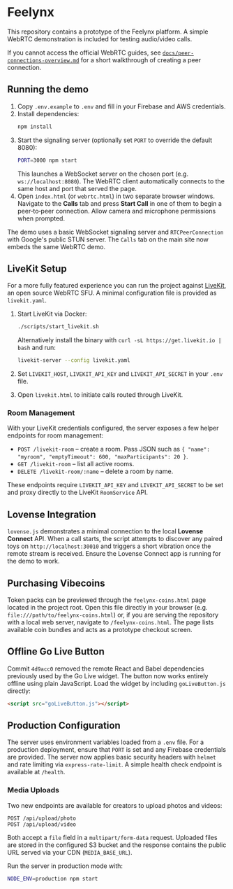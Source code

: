 # Feelynx

This repository contains a prototype of the Feelynx platform. A simple WebRTC demonstration is included for testing audio/video calls.

If you cannot access the official WebRTC guides, see [`docs/peer-connections-overview.md`](docs/peer-connections-overview.md) for a short walkthrough of creating a peer connection.

## Running the demo
1. Copy `.env.example` to `.env` and fill in your Firebase and AWS credentials.
2. Install dependencies:
   ```bash
   npm install
   ```
3. Start the signaling server (optionally set `PORT` to override the default 8080):
   ```bash
   PORT=3000 npm start
   ```
   This launches a WebSocket server on the chosen port (e.g. `ws://localhost:8080`).
   The WebRTC client automatically connects to the same host and port that served the page.
4. Open `index.html` (or `webrtc.html`) in two separate browser windows. Navigate to the **Calls** tab and press **Start Call** in one of them to begin a peer‑to‑peer connection. Allow camera and microphone permissions when prompted.

The demo uses a basic WebSocket signaling server and `RTCPeerConnection` with Google's public STUN server. The `Calls` tab on the main site now embeds the same WebRTC demo.

## LiveKit Setup

For a more fully featured experience you can run the project against [LiveKit](https://github.com/livekit/livekit), an open source WebRTC SFU. A minimal configuration file is provided as `livekit.yaml`.

1. Start LiveKit via Docker:

   ```bash
   ./scripts/start_livekit.sh
   ```

   Alternatively install the binary with `curl -sL https://get.livekit.io | bash` and run:

   ```bash
   livekit-server --config livekit.yaml
   ```

2. Set `LIVEKIT_HOST`, `LIVEKIT_API_KEY` and `LIVEKIT_API_SECRET` in your `.env` file.
3. Open `livekit.html` to initiate calls routed through LiveKit.

### Room Management

With your LiveKit credentials configured, the server exposes a few helper
endpoints for room management:

- `POST /livekit-room` – create a room. Pass JSON such as
  `{ "name": "myroom", "emptyTimeout": 600, "maxParticipants": 20 }`.
- `GET /livekit-room` – list all active rooms.
- `DELETE /livekit-room/:name` – delete a room by name.

These endpoints require `LIVEKIT_API_KEY` and `LIVEKIT_API_SECRET` to be set and
proxy directly to the LiveKit `RoomService` API.

## Lovense Integration

`lovense.js` demonstrates a minimal connection to the local **Lovense Connect** API. When a call starts, the script attempts to discover any paired toys on `http://localhost:30010` and triggers a short vibration once the remote stream is received. Ensure the Lovense Connect app is running for the demo to work.

## Purchasing Vibecoins

Token packs can be previewed through the `feelynx-coins.html` page located in
the project root. Open this file directly in your browser (e.g.
`file:///path/to/feelynx-coins.html`) or, if you are serving the repository with
a local web server, navigate to `/feelynx-coins.html`. The page lists available
coin bundles and acts as a prototype checkout screen.

## Offline Go Live Button

Commit `4d9acc0` removed the remote React and Babel dependencies previously used
by the Go Live widget. The button now works entirely offline using plain
JavaScript. Load the widget by including `goLiveButton.js` directly:

```html
<script src="goLiveButton.js"></script>
```

## Production Configuration

The server uses environment variables loaded from a `.env` file. For a
production deployment, ensure that `PORT` is set and any Firebase credentials
are provided. The server now applies basic security headers with `helmet` and
rate limiting via `express-rate-limit`. A simple health check endpoint is
available at `/health`.

### Media Uploads

Two new endpoints are available for creators to upload photos and videos:

```
POST /api/upload/photo
POST /api/upload/video
```

Both accept a `file` field in a `multipart/form-data` request. Uploaded files
are stored in the configured S3 bucket and the response contains the public URL
served via your CDN (`MEDIA_BASE_URL`).

Run the server in production mode with:

```bash
NODE_ENV=production npm start
```


